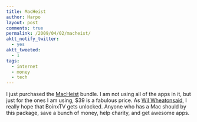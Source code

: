 ```yaml
---
title: MacHeist
author: Harpo
layout: post
comments: true
permalink: /2009/04/02/macheist/
aktt_notify_twitter:
  - yes
aktt_tweeted:
  - 1
tags:
  - internet
  - money
  - tech
---
```

I just purchased the <a href="http://www.macheist.com/" target="_blank">MacHeist</a> bundle. I am not using all of the apps in it, but just for the ones I am using, $39 is a fabulous price. As <a href="http://twitter.com/wilw" target="_blank">Wil Wheaton</a><a href="http://twitter.com/wilw/status/1432073057" target="_blank">said</a>, I really hope that BoinxTV gets unlocked. Anyone who has a Mac should by this package, save a bunch of money, help charity, and get awesome apps.